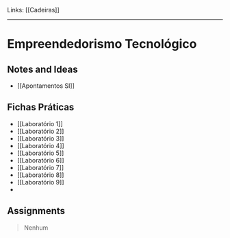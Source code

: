 Links: [[Cadeiras]]
___
# Empreendedorismo Tecnológico

## Notes and Ideas
- [[Apontamentos SI]]

## Fichas Práticas
- [[Laboratório 1]]
- [[Laboratório 2]]
- [[Laboratório 3]]
- [[Laboratório 4]]
- [[Laboratório 5]]
- [[Laboratório 6]]
- [[Laboratório 7]]
- [[Laboratório 8]]
- [[Laboratório 9]]
- 
## Assignments
> Nenhum 
